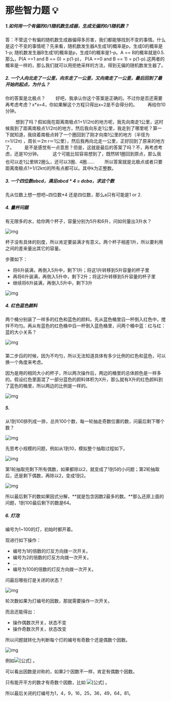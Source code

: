 # 那些智力题 💡

##### 1.如何用一个有偏的0/1随机数生成器，生成无偏的0/1随机数？

答：不管这个有偏的随机数生成器偏得多厉害，我们都能够找到不变的事情。什么是这个不变的事情呢？先来看，随机数发生器A生成1的概率是p，生成0的概率是1-p; 随机数发生器B生成1的概率是p，生成0的概率是1-p。A == B的概率就是0.5. 那么，P(A ==1 and B == 0) = p(1-p)， P(A ==0 and B == 1) = p(1-p).这两者的概率是一样的，那么我们就可以用拒绝采样的方法，得到无偏的随机数发生器了。



##### 2. 一个人向北走了一公里，向东走了一公里，又向南走了一公里，最后回到了最开始的起点，为什么？

你的答案是北极点？
 　　好吧，我承认你这个答案是正确的。不过你是否还需要再考虑考虑？x*x=4，你如果解这个方程只得出x=2是不会得分的。
 　　再给你10分钟。

 　　 想到了吗？假如我在距离南极点1+1/(2π)的地方呢，我先向南走1公里，这时候我到了距离南极点1/(2π)的地方，然后我向东走1公里，我走到了哪里呢？算一下就知道，我绕着南极点转了一个圈回到了刚才向南1公里的地方（半径为r=1/(2π) ，周长＝2π r＝1公里），然后我再向北走一公里，正好回到了原来的地方了。
 　　是不是感觉有一点意思？但是，这就是最后的答案了吗？不，再考虑考虑，还是10分钟。

 　　这个可能比较容易想到了，既然转1圈回到原点，那么我也可以走1公里转2圈么，还可以3圈、4圈……
 　　所以答案就是北极点或者只要距离南极点1+1/(2kπ)的所有点都可以。其中k为正整数。



##### 3.  一个四位数abcd，满足abcd * 4 = dcba，求这个数

先从位数上想一想吧~四位数*4 还是四位数，那么a只有可能是1 or 2.

##### 4. 量杯问题

有无限多的水，给你两个杯子，容量分别为5升和6升，问如何量出3升水？

![img](https://pic4.zhimg.com/80/v2-23e5a84ac48d06c7c6c2609c75da6bdf_1440w.jpg)



杯子没有具体的刻度，所以肯定要装满才有意义。两个杯子相差1升，所以要利用之间的差来量出其它的容量。

步骤如下：

- 将6升装满，再倒入5升中，剩下1升；将这1升转移到5升容量的杯子里
- 再将6升装满，再倒入5升中，剩下2升；将这2升转移到5升容量的杯子里
- 继续将6升装满，再倒入5升中，剩下3升

![img](https://pic4.zhimg.com/80/v2-30dadd6857394b49d5d12a41ee8b39b7_1440w.jpg)

##### 4. 红色蓝色颜料

两个桶分别装了一样多的红色和蓝色的颜料。先从蓝色桶里舀一杯倒入红色中，搅拌不均匀。再从有蓝色的红色桶中舀一杯倒入蓝色桶里，问两个桶中蓝：红与红：蓝的大小关系？

![img](https://pic1.zhimg.com/80/v2-07bf8eeda522ba38e4c39381429d82c0_1440w.jpg)

### 

第二步舀的时候，因为不均匀，所以无法知道具体有多少比例的红色和蓝色，可以换一个角度来考虑。

因为是用的相同大小的杯子，所以两次操作后，两边的桶里的总体颜色是一样多的。假设红色里面混了一部分蓝色的颜料体积为X升，那么就有X升的红色颜料到了蓝色的桶里，所以两边的比例是一样的。

![img](https://pic2.zhimg.com/80/v2-f3ab3d69b0abcdf5999428ced3e9ea21_1440w.jpg)

##### 5. 

从1到100排列成一排，总共100个数，每一轮抽走奇数位置的数，问最后剩下哪个数？

![img](https://pic4.zhimg.com/80/v2-1a7696a62cede10d76238cff607ae4a3_1440w.jpg)



先思考小规模的问题，例如从1到10，模拟整个抽取过程如下。

![img](https://pic2.zhimg.com/80/v2-fb836018ec2e2b893f302c6a65ec9dcd_1440w.jpg)

第1轮抽取完剩下所有偶数，如果都除以2，就变成了1到5的小问题；第2轮抽取后，还是剩下偶数，再除以2，变成1到2。

![img](https://pic4.zhimg.com/80/v2-1a29ce524db526b547a996a633afea87_1440w.jpg)

所以最后剩下的数如果因式分解，**就是包含因数2最多的数。**那么还原上面的问题，1到100最后剩下的数是64。

##### 6. 灯泡

编号为1~100的灯，初始时都开着。

现进行如下操作：

- 编号为1的倍数的灯反方向拨一次开关。
- 编号为2的倍数的灯反方向拨一次开关。
- ...
- 编号为100的倍数的灯反方向拨一次开关。

问最后哪些灯是关闭的状态？

![img](https://pic3.zhimg.com/80/v2-a27a3089c3f844881a8491ece2845432_1440w.jpg)



轮次数如果为灯编号的因数，那就需要操作一次开关。

而且还能得出：

- 操作偶数次开关，状态不变
- 操作奇数次开关，状态改变

所以问题就转化为判断每个灯的编号有奇数个还是偶数个因数。

![img](https://pic4.zhimg.com/80/v2-9d54d51faf2cac04b029fb4117150c77_1440w.jpg)

例如![[公式]](https://www.zhihu.com/equation?tex=12%3D1%5Ctimes+12%3D2%5Ctimes+6%3D3%5Ctimes+4) 。

可以看出因数是对称的，如果2个因数不一样，肯定有偶数个因数。

只有能开平方的数才有奇数个因数，比如 ![[公式]](https://www.zhihu.com/equation?tex=9%3D1%5Ctimes+9%3D3%5Ctimes+3) 。

所以最后关闭的灯编号为1，4，9，16，25，36，49，64，81。
